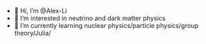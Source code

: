- 👋 Hi, I’m @Alex-Li
- 👀 I’m interested in neutrino and dark matter physics
- 🌱 I’m currently learning nuclear physics/particle physics/group theory/Julia/


<!---
Alex-X-Li/Alex-X-Li is a ✨ special ✨ repository because its `README.md` (this file) appears on your GitHub profile.
You can click the Preview link to take a look at your changes.
--->
